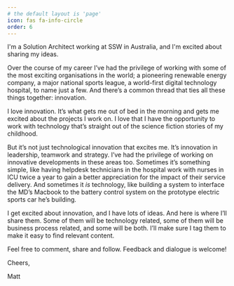 ```yaml
---
# the default layout is 'page'
icon: fas fa-info-circle
order: 6
---
```



I'm a Solution Architect working at SSW in Australia, and I'm excited about sharing my ideas.

Over the course of my career I’ve had the privilege of working with some of the most exciting organisations in the world; a pioneering renewable energy company, a major national sports league, a world-first digital technology hospital, to name just a few. And there’s a common thread that ties all these things together: innovation.

I love innovation. It’s what gets me out of bed in the morning and gets me excited about the projects I work on. I love that I have the opportunity to work with technology that’s straight out of the science fiction stories of my childhood.

But it’s not just technological innovation that excites me. It’s innovation in leadership, teamwork and strategy. I’ve had the privilege of working on innovative developments in these areas too. Sometimes it’s something simple, like having helpdesk technicians in the hospital work with nurses in ICU twice a year to gain a better appreciation for the impact of their service delivery. And sometimes it *is* technology, like building a system to interface the MD’s Macbook to the battery control system on the prototype electric sports car he’s building.

I get excited about innovation, and I have lots of ideas. And here is where I’ll share them. Some of them will be technology related, some of them will be business process related, and some will be both. I’ll make sure I tag them to make it easy to find relevant content.

Feel free to comment, share and follow. Feedback and dialogue is welcome!

Cheers,

Matt

